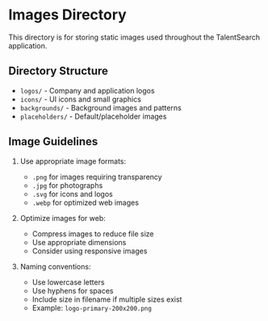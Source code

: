 # Images Directory

This directory is for storing static images used throughout the TalentSearch application.

## Directory Structure

- `logos/` - Company and application logos
- `icons/` - UI icons and small graphics
- `backgrounds/` - Background images and patterns
- `placeholders/` - Default/placeholder images

## Image Guidelines

1. Use appropriate image formats:
   - `.png` for images requiring transparency
   - `.jpg` for photographs
   - `.svg` for icons and logos
   - `.webp` for optimized web images

2. Optimize images for web:
   - Compress images to reduce file size
   - Use appropriate dimensions
   - Consider using responsive images

3. Naming conventions:
   - Use lowercase letters
   - Use hyphens for spaces
   - Include size in filename if multiple sizes exist
   - Example: `logo-primary-200x200.png` 